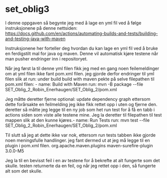 # set_oblig3


I denne oppgaven så begynte jeg med å lage en yml fil ved å følge instruksjonene på denne nettsiden: https://docs.github.com/en/actions/automating-builds-and-tests/building-and-testing-java-with-maven


Instruksjonene her forteller deg hvordan du kan lage en yml fil ved å bruke en ferdigstilt mal for java og maven. Denne vil automatisk kjøre testene når man pusher endringer inn i repositoryet. 


Når jeg først la til denne yml filen fikk jeg med en gang noen feilemeldinger om at yml filen ikke fant pom.xml filen. jeg gjorde derfor endringer til yml filen slik at run: under build build with maven pekte på selve filepathen til pom.xml filen: - name: Build with Maven
      run: mvn -B package --file SET_Oblig_2_Robin_Enerhaugen/SET_Oblig_2/pom.xml

Jeg måtte deretter fjerne optional: update dependency graph ettersom dette forårsakte en feilmelding jeg ikke fikk rettet opp i uten og fjerne den. 
deretter så måtte jeg legge til en ny job som het run test for å få en tabb i actions siden som viste alle testene mine. Jeg la deretter til filepathen til test mappen slik at den kunne kjøres.- name: Run Tests
      run: mvn test --file SET_Oblig_2_Robin_Enerhaugen/SET_Oblig_2/pom.xml

Til slutt så jeg at dette ikke var nok, ettersom run tests tabben ikke gjorde noen meningsfulle handlinger. jeg fant dermed ut at jeg må legge til en plugin i pom.xml filen. 
<plugins>
            <plugin>
              <groupId>org.apache.maven.plugins</groupId>
                <artifactId>maven-surefire-plugin</artifactId>
                <version>3.0.0-M5</version> 
            </plugin>
        </plugins>
        
Jeg la til en bevisst feil i en av testene for å bekrefte at alt fungerte som det skulle. testen returnerte da en feil, og når jeg rettet opp i den, så fungerte alt som det skulle. 

